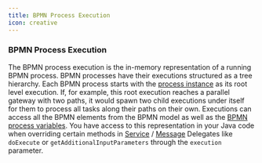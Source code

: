 ```yaml
---
title: BPMN Process Execution
icon: creative
---
```



### BPMN Process Execution

The BPMN process execution is the in-memory representation of a running BPMN process. BPMN processes have their 
executions structured as a tree hierarchy. Each BPMN process 
starts with the [process instance](https://docs.camunda.org/manual/7.20/user-guide/process-engine/process-engine-concepts/#process-instances)
as its root level execution. If, for example, this root execution reaches a parallel gateway with two paths, it would spawn two child executions 
under itself for them to process all tasks along their paths on their own.
Executions can access all the BPMN elements from the BPMN model as well as the [BPMN process variables](../../concepts/dsf/bpmn-process-variables.md).
You have access to this representation in your Java code when overriding certain methods in [Service](../../concepts/dsf/service-delegates.md) / [Message](../../concepts/dsf/message-delegates.md) Delegates
like `doExecute` or `getAdditionalInputParameters` through the `execution` parameter.